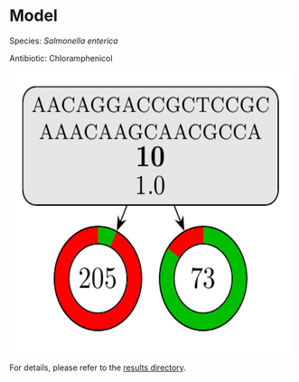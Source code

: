
# Model

Species: *Salmonella enterica*

Antibiotic: Chloramphenicol

<img src="./model.png" width=500 height=500 />

For details, please refer to the [results directory](../../../../../results/cart_b/salmonella%20enterica/chloramphenicol/repeat_5/).

